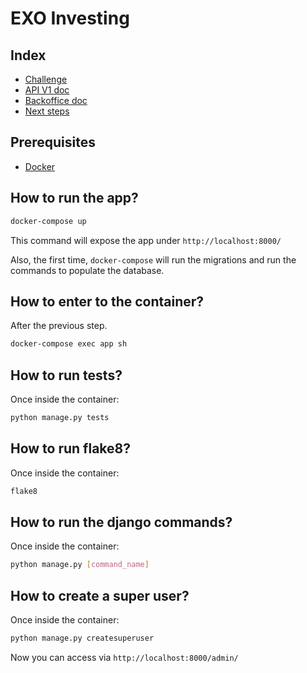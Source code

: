 # EXO Investing

## Index

- [Challenge](docs/challenge.pdf) 
- [API V1 doc](docs/api/v1/exo_currency.md) 
- [Backoffice doc](docs/backoffice.md) 
- [Next steps](docs/next-steps.md) 

## Prerequisites
- [Docker](https://docs.docker.com/docker-for-mac/install/) 

## How to run the app?
```bash
docker-compose up
```
This command will expose the app under `http://localhost:8000/`

Also, the first time, `docker-compose` will run the migrations and run the commands to populate the database. 

## How to enter to the container?
After the previous step.

```bash
docker-compose exec app sh
```

## How to run tests?
Once inside the container:
```bash
python manage.py tests
```

## How to run flake8?
Once inside the container:
```bash
flake8
```

## How to run the django commands?
Once inside the container:
```bash
python manage.py [command_name]
```

## How to create a super user?
Once inside the container:
```bash
python manage.py createsuperuser
```

Now you can access via `http://localhost:8000/admin/`
